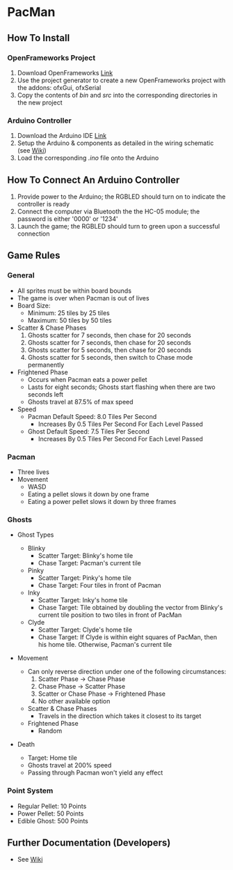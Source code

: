 # PacMan
## How To Install
### OpenFrameworks Project
1. Download OpenFrameworks [Link](https://openframeworks.cc/download/)
2. Use the project generator to create a new OpenFrameworks project with the addons: ofxGui, ofxSerial
3. Copy the contents of *bin* and *src* into the corresponding directories in the new project

### Arduino Controller
1. Download the Arduino IDE [Link](https://www.arduino.cc/en/Main/Software)
2. Setup the Arduino & components as detailed in the wiring schematic (see [Wiki](https://github.com/uiuc-fa18-cs126/finalproject-Jonathan-Xue/wiki))
3. Load the corresponding *.ino* file onto the Arduino

## How To Connect An Arduino Controller
1. Provide power to the Arduino; the RGBLED should turn on to indicate the controller is ready
2. Connect the computer via Bluetooth the the HC-05 module; the password is either '0000' or '1234'
3. Launch the game; the RGBLED should turn to green upon a successful connection

## Game Rules
### General
* All sprites must be within board bounds
* The game is over when Pacman is out of lives
* Board Size:
    * Minimum: 25 tiles by 25 tiles
    * Maximum: 50 tiles by 50 tiles
* Scatter & Chase Phases
    1. Ghosts scatter for 7 seconds, then chase for 20 seconds
    2. Ghosts scatter for 7 seconds, then chase for 20 seconds
    3. Ghosts scatter for 5 seconds, then chase for 20 seconds
    4. Ghosts scatter for 5 seconds, then switch to Chase mode permanently
* Frightened Phase
    * Occurs when Pacman eats a power pellet
    * Lasts for eight seconds; Ghosts start flashing when there are two seconds left
    * Ghosts travel at 87.5% of max speed
* Speed
    * Pacman Default Speed: 8.0 Tiles Per Second
        * Increases By 0.5 Tiles Per Second For Each Level Passed
    * Ghost Default Speed: 7.5 Tiles Per Second
        * Increases By 0.5 Tiles Per Second For Each Level Passed

### Pacman
* Three lives
* Movement
    * WASD
    * Eating a pellet slows it down by one frame
    * Eating a power pellet slows it down by three frames

### Ghosts
* Ghost Types
    * Blinky
        * Scatter Target: Blinky's home tile
        * Chase Target: Pacman's current tile
    * Pinky
        * Scatter Target: Pinky's home tile
        * Chase Target: Four tiles in front of Pacman
    * Inky
        * Scatter Target: Inky's home tile
        * Chase Target: Tile obtained by doubling the vector from Blinky's current tile position to two tiles in front of PacMan
    * Clyde
        * Scatter Target: Clyde's home tile
        * Chase Target: If Clyde is within eight squares of PacMan, then his home tile. Otherwise, Pacman's current tile

* Movement
    * Can only reverse direction under one of the following circumstances:
        1. Scatter Phase -> Chase Phase
        2. Chase Phase -> Scatter Phase
        3. Scatter or Chase Phase -> Frightened Phase
        4. No other available option
    * Scatter & Chase Phases
        * Travels in the direction which takes it closest to its target
    * Frightened Phase
        * Random

* Death
    * Target: Home tile
    * Ghosts travel at 200% speed
    * Passing through Pacman won't yield any effect

### Point System
* Regular Pellet: 10 Points
* Power Pellet: 50 Points
* Edible Ghost: 500 Points

## Further Documentation (Developers)
* See [Wiki](https://github.com/uiuc-fa18-cs126/finalproject-Jonathan-Xue/wiki)